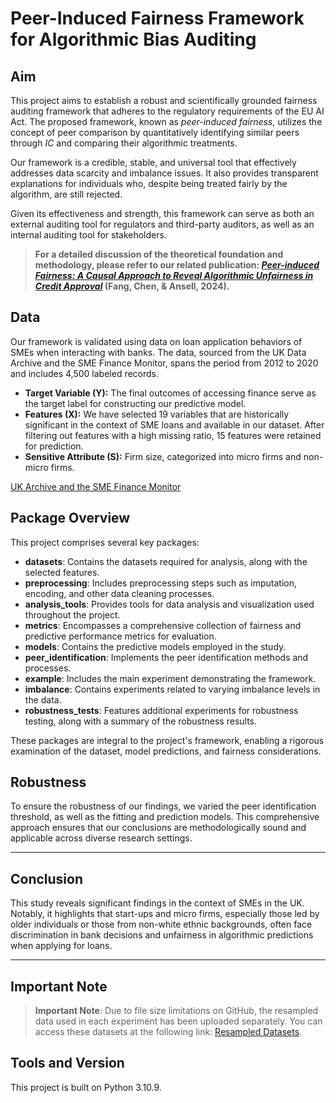# Peer-Induced Fairness Framework for Algorithmic Bias Auditing

## Aim

This project aims to establish a robust and scientifically grounded fairness auditing framework that adheres to the regulatory requirements of the EU AI Act. The proposed framework, known as *peer-induced fairness*, utilizes the concept of peer comparison by quantitatively identifying similar peers through $IC$ and comparing their algorithmic treatments.

Our framework is a credible, stable, and universal tool that effectively addresses data scarcity and imbalance issues. It also provides transparent explanations for individuals who, despite being treated fairly by the algorithm, are still rejected.

Given its effectiveness and strength, this framework can serve as both an external auditing tool for regulators and third-party auditors, as well as an internal auditing tool for stakeholders.


> **For a detailed discussion of the theoretical foundation and methodology, please refer to our related publication: [*Peer-induced Fairness: A Causal Approach to Reveal Algorithmic Unfairness in Credit Approval*](https://arxiv.org/abs/2408.02558) (Fang, Chen, & Ansell, 2024).**


## Data

Our framework is validated using data on loan application behaviors of SMEs when interacting with banks. The data, sourced from the UK Data Archive and the SME Finance Monitor, spans the period from 2012 to 2020 and includes 4,500 labeled records.

- **Target Variable (Y):** The final outcomes of accessing finance serve as the target label for constructing our predictive model.
- **Features (X):** We have selected 19 variables that are historically significant in the context of SME loans and available in our dataset. After filtering out features with a high missing ratio, 15 features were retained for prediction.
- **Sensitive Attribute (S):** Firm size, categorized into micro firms and non-micro firms.

[UK Archive and the SME Finance Monitor](https://beta.ukdataservice.ac.uk/datacatalogue/studies/study?id=6888)

## Package Overview

This project comprises several key packages:

- **datasets**: Contains the datasets required for analysis, along with the selected features.
- **preprocessing**: Includes preprocessing steps such as imputation, encoding, and other data cleaning processes.
- **analysis_tools**: Provides tools for data analysis and visualization used throughout the project.
- **metrics**: Encompasses a comprehensive collection of fairness and predictive performance metrics for evaluation.
- **models**: Contains the predictive models employed in the study.
- **peer_identification**: Implements the peer identification methods and processes.
- **example**: Includes the main experiment demonstrating the framework.
- **imbalance**: Contains experiments related to varying imbalance levels in the data.
- **robustness_tests**: Features additional experiments for robustness testing, along with a summary of the robustness results.

These packages are integral to the project's framework, enabling a rigorous examination of the dataset, model predictions, and fairness considerations.

## Robustness

To ensure the robustness of our findings, we varied the peer identification threshold, as well as the fitting and prediction models. This comprehensive approach ensures that our conclusions are methodologically sound and applicable across diverse research settings.

---
## Conclusion

This study reveals significant findings in the context of SMEs in the UK. Notably, it highlights that start-ups and micro firms, especially those led by older individuals or those from non-white ethnic backgrounds, often face discrimination in bank decisions and unfairness in algorithmic predictions when applying for loans.

---

## Important Note

> **Important Note**: Due to file size limitations on GitHub, the resampled data used in each experiment has been uploaded separately. You can access these datasets at the following link: [Resampled Datasets](https://uoe-my.sharepoint.com/:f:/r/personal/s2285280_ed_ac_uk/Documents/Resampled%20datasets?csf=1&web=1&e=R7eAmT).

## Tools and Version

This project is built on Python 3.10.9.
